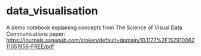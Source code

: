 # data_visualisation
A demo notebook explaining concepts from The Science of Visual Data Communications paper: https://journals.sagepub.com/stoken/default+domain/10.1177%2F15291006211051956-FREE/pdf
